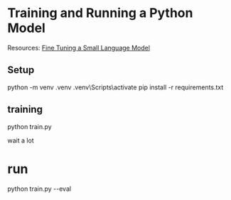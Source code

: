 # Training and Running a Python Model
Resources: [Fine Tuning a Small Language Model](https://fffej.substack.com/p/fine-tuning-a-small-language-model)

## Setup
python -m venv .venv
.venv\Scripts\activate
pip install -r requirements.txt


## training
python train.py


wait a lot

# run

python train.py --eval
